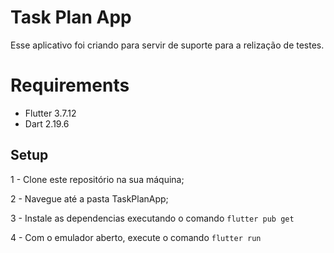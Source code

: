 # Task Plan App

Esse aplicativo foi criando para servir de suporte para a relização de testes.

# Requirements

- Flutter 3.7.12
- Dart  2.19.6
## Setup


1 -  Clone este repositório na sua máquina;

2 -  Navegue até a pasta TaskPlanApp;

3 - Instale as dependencias executando o comando `flutter pub get`

4 - Com o emulador aberto, execute o comando `flutter run`
